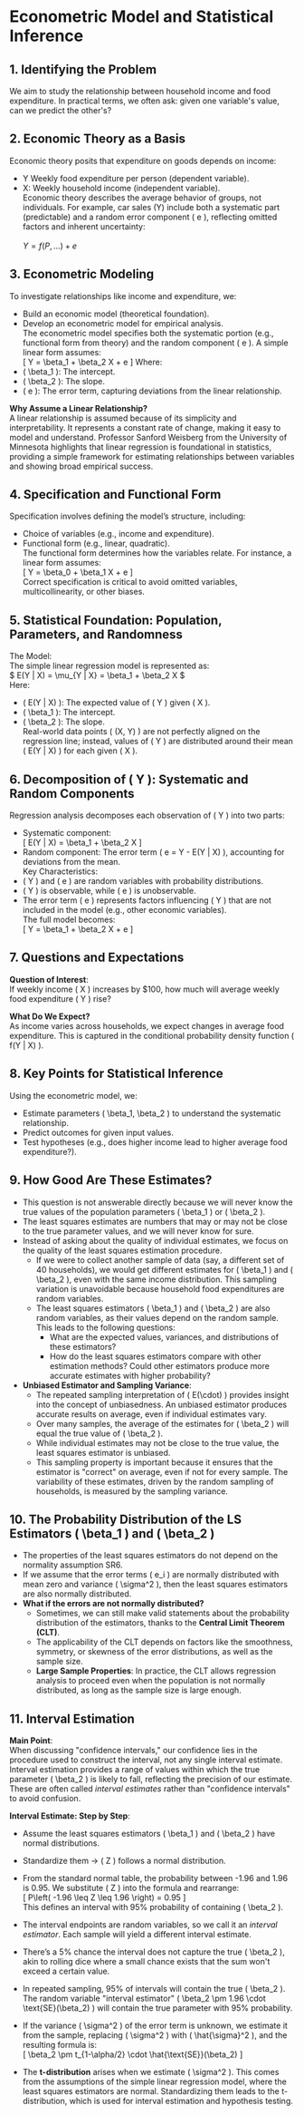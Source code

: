 # Econometric Model and Statistical Inference

## 1. Identifying the Problem  
We aim to study the relationship between household income and food expenditure. In practical terms, we often ask: given one variable's value, can we predict the other's?

## 2. Economic Theory as a Basis  
Economic theory posits that expenditure on goods depends on income:
- Y Weekly food expenditure per person (dependent variable).  
- X: Weekly household income (independent variable).  
Economic theory describes the average behavior of groups, not individuals. For example, car sales (Y) include both a systematic part (predictable) and a random error component \( e \), reflecting omitted factors and inherent uncertainty:  
\
$Y = f(P, \ldots) + e$


## 3. Econometric Modeling  
To investigate relationships like income and expenditure, we:
- Build an economic model (theoretical foundation).  
- Develop an econometric model for empirical analysis.  
The econometric model specifies both the systematic portion (e.g., functional form from theory) and the random component \( e \). A simple linear form assumes:  
\[
Y = \beta_1 + \beta_2 X + e
\]
Where:  
- \( \beta_1 \): The intercept.  
- \( \beta_2 \): The slope.  
- \( e \): The error term, capturing deviations from the linear relationship.  

**Why Assume a Linear Relationship?**  
A linear relationship is assumed because of its simplicity and interpretability. It represents a constant rate of change, making it easy to model and understand. Professor Sanford Weisberg from the University of Minnesota highlights that linear regression is foundational in statistics, providing a simple framework for estimating relationships between variables and showing broad empirical success.

## 4. Specification and Functional Form  
Specification involves defining the model’s structure, including:  
- Choice of variables (e.g., income and expenditure).  
- Functional form (e.g., linear, quadratic).  
The functional form determines how the variables relate. For instance, a linear form assumes:  
\[
Y = \beta_0 + \beta_1 X + e
\]  
Correct specification is critical to avoid omitted variables, multicollinearity, or other biases.

## 5. Statistical Foundation: Population, Parameters, and Randomness  
The Model:  
The simple linear regression model is represented as:  
$
E(Y | X) = \mu_{Y | X} = \beta_1 + \beta_2 X
$  
Here:  
- \( E(Y | X) \): The expected value of \( Y \) given \( X \).  
- \( \beta_1 \): The intercept.  
- \( \beta_2 \): The slope.  
Real-world data points \( (X, Y) \) are not perfectly aligned on the regression line; instead, values of \( Y \) are distributed around their mean \( E(Y | X) \) for each given \( X \).

## 6. Decomposition of \( Y \): Systematic and Random Components  
Regression analysis decomposes each observation of \( Y \) into two parts:  
- Systematic component:  
\[
E(Y | X) = \beta_1 + \beta_2 X
\]  
- Random component: The error term \( e = Y - E(Y | X) \), accounting for deviations from the mean.  
Key Characteristics:  
- \( Y \) and \( e \) are random variables with probability distributions.  
- \( Y \) is observable, while \( e \) is unobservable.  
- The error term \( e \) represents factors influencing \( Y \) that are not included in the model (e.g., other economic variables).  
The full model becomes:  
\[
Y = \beta_1 + \beta_2 X + e
\]

## 7. Questions and Expectations  
**Question of Interest**:  
If weekly income \( X \) increases by $100, how much will average weekly food expenditure \( Y \) rise?

**What Do We Expect?**  
As income varies across households, we expect changes in average food expenditure. This is captured in the conditional probability density function \( f(Y | X) \).

## 8. Key Points for Statistical Inference  
Using the econometric model, we:  
- Estimate parameters \( \beta_1, \beta_2 \) to understand the systematic relationship.  
- Predict outcomes for given input values.  
- Test hypotheses (e.g., does higher income lead to higher average food expenditure?).

## 9. How Good Are These Estimates?  
- This question is not answerable directly because we will never know the true values of the population parameters \( \beta_1 \) or \( \beta_2 \).  
- The least squares estimates are numbers that may or may not be close to the true parameter values, and we will never know for sure.  
- Instead of asking about the quality of individual estimates, we focus on the quality of the least squares estimation procedure.  
  - If we were to collect another sample of data (say, a different set of 40 households), we would get different estimates for \( \beta_1 \) and \( \beta_2 \), even with the same income distribution. This sampling variation is unavoidable because household food expenditures are random variables.  
  - The least squares estimators \( \beta_1 \) and \( \beta_2 \) are also random variables, as their values depend on the random sample. This leads to the following questions:  
    - What are the expected values, variances, and distributions of these estimators?  
    - How do the least squares estimators compare with other estimation methods? Could other estimators produce more accurate estimates with higher probability?  
- **Unbiased Estimator and Sampling Variance**:  
  - The repeated sampling interpretation of \( E(\cdot) \) provides insight into the concept of unbiasedness. An unbiased estimator produces accurate results on average, even if individual estimates vary.  
  - Over many samples, the average of the estimates for \( \beta_2 \) will equal the true value of \( \beta_2 \).  
  - While individual estimates may not be close to the true value, the least squares estimator is unbiased.  
  - This sampling property is important because it ensures that the estimator is "correct" on average, even if not for every sample. The variability of these estimates, driven by the random sampling of households, is measured by the sampling variance.

## 10. The Probability Distribution of the LS Estimators \( \beta_1 \) and \( \beta_2 \)  
- The properties of the least squares estimators do not depend on the normality assumption SR6.  
- If we assume that the error terms \( e_i \) are normally distributed with mean zero and variance \( \sigma^2 \), then the least squares estimators are also normally distributed.  
- **What if the errors are not normally distributed?**  
  - Sometimes, we can still make valid statements about the probability distribution of the estimators, thanks to the **Central Limit Theorem (CLT)**.  
  - The applicability of the CLT depends on factors like the smoothness, symmetry, or skewness of the error distributions, as well as the sample size.  
  - **Large Sample Properties**: In practice, the CLT allows regression analysis to proceed even when the population is not normally distributed, as long as the sample size is large enough.

## 11. Interval Estimation  
**Main Point**:  
When discussing "confidence intervals," our confidence lies in the procedure used to construct the interval, not any single interval estimate. Interval estimation provides a range of values within which the true parameter \( \beta_2 \) is likely to fall, reflecting the precision of our estimate. These are often called *interval estimates* rather than "confidence intervals" to avoid confusion.  

**Interval Estimate: Step by Step**:  
- Assume the least squares estimators \( \beta_1 \) and \( \beta_2 \) have normal distributions.  
- Standardize them → \( Z \) follows a normal distribution.  
- From the standard normal table, the probability between -1.96 and 1.96 is 0.95. We substitute \( Z \) into the formula and rearrange:  
  \[
  P\left( -1.96 \leq Z \leq 1.96 \right) = 0.95
  \]  
  This defines an interval with 95% probability of containing \( \beta_2 \).  
- The interval endpoints are random variables, so we call it an *interval estimator*. Each sample will yield a different interval estimate.

- There’s a 5% chance the interval does not capture the true \( \beta_2 \), akin to rolling dice where a small chance exists that the sum won't exceed a certain value.

- In repeated sampling, 95% of intervals will contain the true \( \beta_2 \). The random variable "interval estimator" \( \beta_2 \pm 1.96 \cdot \text{SE}(\beta_2) \) will contain the true parameter with 95% probability.

- If the variance \( \sigma^2 \) of the error term is unknown, we estimate it from the sample, replacing \( \sigma^2 \) with \( \hat{\sigma}^2 \), and the resulting formula is:  
  \[
  \beta_2 \pm t_{1-\alpha/2} \cdot \hat{\text{SE}}(\beta_2)
  \]  
- The **t-distribution** arises when we estimate \( \sigma^2 \). This comes from the assumptions of the simple linear regression model, where the least squares estimators are normal. Standardizing them leads to the t-distribution, which is used for interval estimation and hypothesis testing.